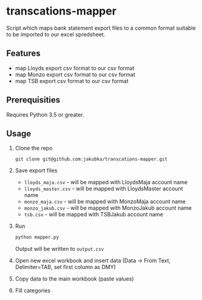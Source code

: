 # transcations-mapper

Script which maps bank statement export files to a common format suitable to be imported to our excel spredsheet.

## Features

- map Lloyds export csv format to our csv format
- map Monzo export csv format to our csv format
- map TSB export csv format to our csv format

## Prerequisities

Requires Python 3.5 or greater.

## Usage

1. Clone the repo

    `git clone git@github.com:jakubka/transcations-mapper.git`

2. Save export files

    - `lloyds_maja.csv` - will be mapped with LloydsMaja account name
    - `lloyds_master.csv` - will be mapped with LloydsMaster account name
    - `monzo_maja.csv` - will be mapped with MonzoMaja account name
    - `monzo_jakub.csv` - will be mapped with MonzoJakub account name
    - `tsb.csv` - will be mapped with TSBJakub account name

3. Run

    ```sh
    python mapper.py
    ```

    Output will be written to `output.csv`

5. Open new excel workbook and insert data (Data -> From Text, Delimiter=TAB, set first column as DMY)
6. Copy data to the main workbook (paste values)
7. Fill categories
